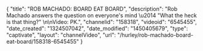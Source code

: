 {
    "title": "ROB MACHADO: BOARD EAT BOARD",
    "description": "Rob Machado answers the question on everyone's mind \u2014 \"What the heck is that thing?\" \n\nVideo: PK.",
    "channelid": "158318",
    "videoid": "6545455",
    "date_created": "1324507042",
    "date_modified": "1450405679",
    "type": "captivate",
    "layout": "channelVideo",
    "url": "\/hurley\/rob-machado-board-eat-board\/158318-6545455"
}